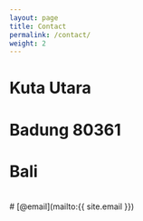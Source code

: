 ```yaml
---
layout: page
title: Contact
permalink: /contact/
weight: 2
---
```


# Kuta Utara
# Badung 80361
# Bali
<br>
# [@email](mailto:{{ site.email }})